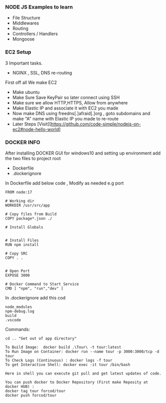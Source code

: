 ### NODE JS Examples to learn

- File Structure
- Middlewares
- Routing
- Controllers / Handlers
- Mongoose

### EC2 Setup

3 Important tasks.

- NGINX , SSL, DNS re-routing

First off all We make EC2

- Make ubuntu
- Make Sure Save KeyPair so later connect using SSH
- Make sure we allow HTTP,HTTPS, Allow from anywhere
- Make Elastic IP and associate it with EC2 you made
- Now make DNS using freedns[.]afraid[.]org , goto subdomains and make "A" name with Elastic IP you made to re-route
- Later Steps [Visit][https://github.com/code-simple/nodejs-on-ec2#node-hello-world]

### DOCKER INFO

After installing DOCKER GUI for windows10 and setting up environment
add the two files to project root

- Dockerfile
- .dockerignore

In Dockerfile add below code , Modify as needed e.g port

```
FROM node:17

# Working dir
WORKDIR /usr/src/app

# Copy files from Build
COPY package*.json ./

# Install Globals


# Install Files
RUN npm install

# Copy SRC
COPY . .


# Open Port
EXPOSE 3000

# Docker Command to Start Service
CMD [ "npm", "run","dev" ]
```

In .dockerignore add this cod

```
node_modules
npm-debug.log
build
.vscode
```

Commands:

```
cd .. "Get out of app directory"

To Build Image:  docker build .\Tour\ -t tour:latest
To Run Image on Container: docker run --name tour -p 3000:3000/tcp -d tour
To Check Logs (Continuous) : docker logs -f tour
To get Interactive Shell: docker exec -it tour /bin/bash

Here in shell you can execute git pull and get latest updates of code.

You can push docker to Docker Repository (First make Reposity at docker HUB) :
docker tag tour forcod/tour
docker push forcod/tour
```
